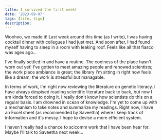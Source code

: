 ```yaml
---
title: I survived the first week!
date: '2023-09-07'
tags: [life, tigs]
description: 
---
```


Woohoo, we made it! Last week around this time (as I write), I was having cocktail dinner with collegues I had just met. And soon after, I had found myself having to sleep in a room with leaking roof. Feels like all that fiasco was ages ago...

I've finally settled in and have a routine. The coolness of the place hasn't worn out yet! I've gotten to meet amazing people and renowed scientists; the work place ambiance is great; the library I'm sitting in right now feels like a dream; the work is stressful but managable. 

In terms of work, I'm right now reviewing the literature on genetic literacy. I have always despised reading scientific literature back to back, but now I am kinda forced to doing it. I really don't know how scientists do this on a regular basis. I am drowned in ocean of knowledge. I'm yet to come up with a mechanism to take notes and summarize my readings. Right now, I have an Excel sheet (as recommended by Saveetha) where I keep track of information and it's messy. I hope to devise a more efficient system. 

I haven't really had a chance to scicomm work that I have been hear for. Maybe I'll talk to Saveetha next week...